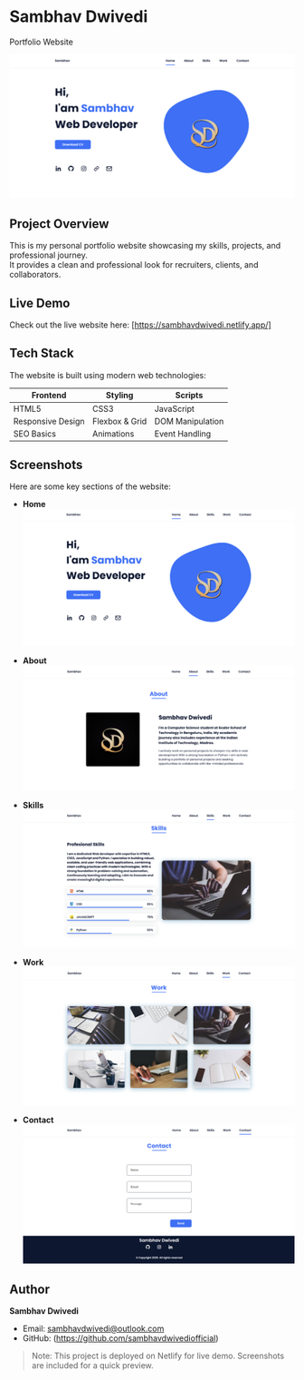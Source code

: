 # Sambhav Dwivedi 
Portfolio Website

![Home Screenshot](preview/home.png)

## Project Overview
This is my personal portfolio website showcasing my skills, projects, and professional journey.  
It provides a clean and professional look for recruiters, clients, and collaborators.

## Live Demo
Check out the live website here: [https://sambhavdwivedi.netlify.app/]

## Tech Stack
The website is built using modern web technologies:

| Frontend         | Styling         | Scripts           |
|------------------|-----------------|-------------------|
|      HTML5       |     CSS3        |    JavaScript     |
| Responsive Design| Flexbox & Grid  | DOM Manipulation  |
| SEO Basics       | Animations      | Event Handling    |

## Screenshots
Here are some key sections of the website:

- **Home**  
  ![Home Screenshot](preview/home.png)

- **About**  
  ![About Screenshot](preview/about.png)

- **Skills**  
  ![Skills Screenshot](preview/skills.png)

- **Work**  
  ![Work Screenshot](preview/work.png)

- **Contact**  
  ![Contact Screenshot](preview/contact.png)



## Author
**Sambhav Dwivedi**  
- Email: sambhavdwivedi@outlook.com
- GitHub: (https://github.com/sambhavdwivediofficial)  

> Note: This project is deployed on Netlify for live demo. Screenshots are included for a quick preview.
